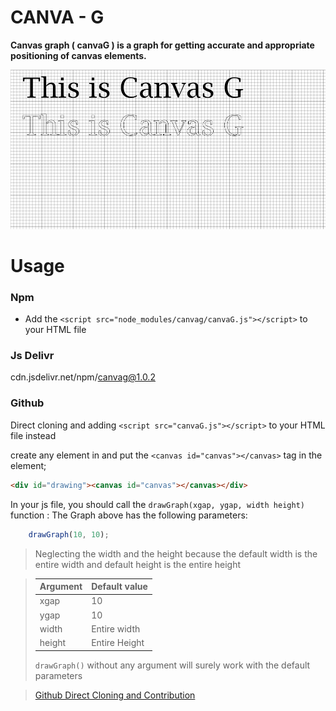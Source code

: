 # CANVA - G

**Canvas graph ( canvaG ) is a graph for getting accurate and appropriate positioning of canvas elements.**


![This is canvas-g](canvas-g.PNG)

Usage
=====================
### Npm
* Add the `<script src="node_modules/canvag/canvaG.js"></script>` to your HTML file

### Js Delivr
cdn.jsdelivr.net/npm/canvag@1.0.2

### Github
Direct cloning and adding `<script src="canvaG.js"></script>` to your HTML file instead

create any element in and put the `<canvas id="canvas"></canvas>` tag in the element;
```html
<div id="drawing"><canvas id="canvas"></canvas></div>
```

In your js file, you should call the `drawGraph(xgap, ygap, width height)` function : The Graph above has the following parameters:
```js
    drawGraph(10, 10);
```
> Neglecting the width and the height because the default width is the entire width and default height is the entire height


>| Argument | Default value |
>|----------|---------------|
>|xgap|10|
>|ygap|10|
>|width|Entire width|
>|height|Entire Height|
>
>`drawGraph()` without any argument will surely work with the default parameters


>[Github Direct Cloning and Contribution](https://github.com/Qudusayo/CanvaG)
